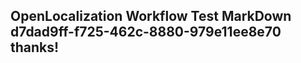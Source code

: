 <properties
ms.topic="hero-topic"
ms.test1="hero-topic"
ms.test2="test"/>

## OpenLocalization Workflow Test MarkDown d7dad9ff-f725-462c-8880-979e11ee8e70 thanks!
